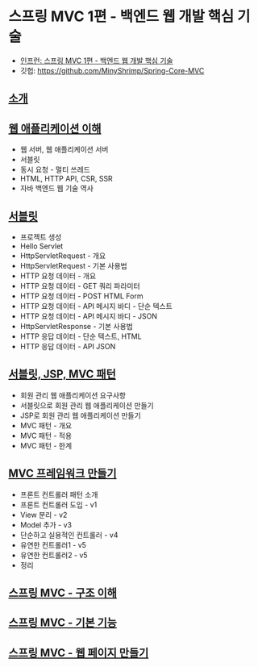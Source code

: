 # 스프링 MVC 1편 - 백엔드 웹 개발 핵심 기술
* [인프런: 스프링 MVC 1편 - 백엔드 웹 개발 핵심 기술](https://www.inflearn.com/course/%EC%8A%A4%ED%94%84%EB%A7%81-mvc-1/)
* 깃헙: https://github.com/MinyShrimp/Spring-Core-MVC

## [소개](./강의/0강)

## [웹 애플리케이션 이해](./강의/1강)
* 웹 서버, 웹 애플리케이션 서버
* 서블릿
* 동시 요청 - 멀티 쓰레드
* HTML, HTTP API, CSR, SSR
* 자바 백엔드 웹 기술 역사

## [서블릿](./강의/2강)
* 프로젝트 생성
* Hello Servlet
* HttpServletRequest - 개요
* HttpServletRequest - 기본 사용법
* HTTP 요청 데이터 - 개요
* HTTP 요청 데이터 - GET 쿼리 파라미터
* HTTP 요청 데이터 - POST HTML Form
* HTTP 요청 데이터 - API 메시지 바디 - 단순 텍스트
* HTTP 요청 데이터 - API 메시지 바디 - JSON
* HttpServletResponse - 기본 사용법
* HTTP 응답 데이터 - 단순 텍스트, HTML
* HTTP 응답 데이터 - API JSON

## [서블릿, JSP, MVC 패턴](./강의/3강)
* 회원 관리 웹 애플리케이션 요구사항
* 서블릿으로 회원 관리 웹 애플리케이션 만들기
* JSP로 회원 관리 웹 애플리케이션 만들기
* MVC 패턴 - 개요
* MVC 패턴 - 적용
* MVC 패턴 - 한계

## [MVC 프레임워크 만들기](./강의/4강)
* 프론트 컨트롤러 패턴 소개
* 프론트 컨트롤러 도입 - v1
* View 분리 - v2
* Model 추가 - v3
* 단순하고 실용적인 컨트롤러 - v4
* 유연한 컨트롤러1 - v5
* 유연한 컨트롤러2 - v5
* 정리

## [스프링 MVC - 구조 이해](./강의/5강)

## [스프링 MVC - 기본 기능](./강의/6강)

## [스프링 MVC - 웹 페이지 만들기](./강의/7강)
